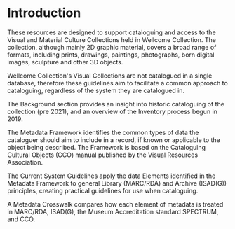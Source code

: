 # Introduction

These resources are designed to support cataloguing and access to the Visual and Material Culture Collections held in Wellcome Collection. The collection, although mainly 2D graphic material, covers a broad range of formats, including prints, drawings, paintings, photographs, born digital images, sculpture and other 3D objects.

Wellcome Collection's Visual Collections are not catalogued in a single database, therefore these guidelines aim to facilitate a common approach to cataloguing, regardless of the system they are catalogued in. 

The Background section provides an insight into historic cataloguing of the collection \(pre 2021\), and an overview of the Inventory process begun in 2019.

The Metadata Framework identifies the common types of data the cataloguer should aim to include in a record, if known or applicable to the object being described. The Framework is based on the Cataloguing Cultural Objects \(CCO\) manual published by the Visual Resources Association. 

The Current System Guidelines apply the data Elements identified in the Metadata Framework to general Library \(MARC/RDA\) and Archive \(ISAD\(G\)\) principles, creating practical guidelines for use when cataloguing. 

A Metadata Crosswalk compares how each element of metadata is treated in MARC/RDA, ISAD\(G\), the Museum Accreditation standard SPECTRUM, and CCO. 





